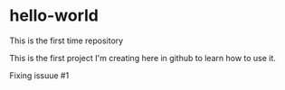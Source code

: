 # hello-world
This is the first time repository


This is the first project I'm creating here in github to learn how to use it.

Fixing issuue #1

